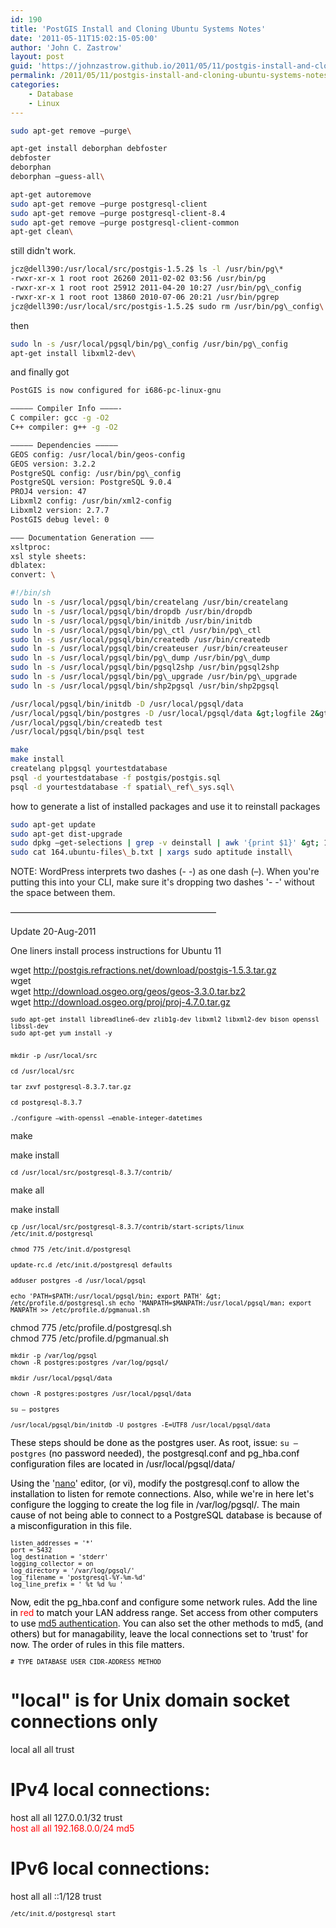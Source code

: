 ```yaml
---
id: 190
title: 'PostGIS Install and Cloning Ubuntu Systems Notes'
date: '2011-05-11T15:02:15-05:00'
author: 'John C. Zastrow'
layout: post
guid: 'https://johnzastrow.github.io/2011/05/11/postgis-install-and-cloning-ubuntu-systems-notes/'
permalink: /2011/05/11/postgis-install-and-cloning-ubuntu-systems-notes/
categories:
    - Database
    - Linux
---
```


```bash 
sudo apt-get remove –purge\
```

```bash 
apt-get install deborphan debfoster  
debfoster  
deborphan  
deborphan –guess-all\
```

```bash 
apt-get autoremove  
sudo apt-get remove –purge postgresql-client  
sudo apt-get remove –purge postgresql-client-8.4  
sudo apt-get remove –purge postgresql-client-common  
apt-get clean\
```

still didn't work.  
```bash 
jcz@dell390:/usr/local/src/postgis-1.5.2$ ls -l /usr/bin/pg\*  
-rwxr-xr-x 1 root root 26260 2011-02-02 03:56 /usr/bin/pg  
-rwxr-xr-x 1 root root 25912 2011-04-20 10:27 /usr/bin/pg\_config  
-rwxr-xr-x 1 root root 13860 2010-07-06 20:21 /usr/bin/pgrep  
jcz@dell390:/usr/local/src/postgis-1.5.2$ sudo rm /usr/bin/pg\_config\
```

then  
```bash 
sudo ln -s /usr/local/pgsql/bin/pg\_config /usr/bin/pg\_config  
apt-get install libxml2-dev\
```

and finally got  
```bash 
PostGIS is now configured for i686-pc-linux-gnu

————– Compiler Info ————-  
C compiler: gcc -g -O2  
C++ compiler: g++ -g -O2

————– Dependencies ————–  
GEOS config: /usr/local/bin/geos-config  
GEOS version: 3.2.2  
PostgreSQL config: /usr/bin/pg\_config  
PostgreSQL version: PostgreSQL 9.0.4  
PROJ4 version: 47  
Libxml2 config: /usr/bin/xml2-config  
Libxml2 version: 2.7.7  
PostGIS debug level: 0

——– Documentation Generation ——–  
xsltproc:  
xsl style sheets:  
dblatex:  
convert: \
```

```bash 
#!/bin/sh  
sudo ln -s /usr/local/pgsql/bin/createlang /usr/bin/createlang  
sudo ln -s /usr/local/pgsql/bin/dropdb /usr/bin/dropdb  
sudo ln -s /usr/local/pgsql/bin/initdb /usr/bin/initdb  
sudo ln -s /usr/local/pgsql/bin/pg\_ctl /usr/bin/pg\_ctl  
sudo ln -s /usr/local/pgsql/bin/createdb /usr/bin/createdb  
sudo ln -s /usr/local/pgsql/bin/createuser /usr/bin/createuser  
sudo ln -s /usr/local/pgsql/bin/pg\_dump /usr/bin/pg\_dump  
sudo ln -s /usr/local/pgsql/bin/pgsql2shp /usr/bin/pgsql2shp  
sudo ln -s /usr/local/pgsql/bin/pg\_upgrade /usr/bin/pg\_upgrade  
sudo ln -s /usr/local/pgsql/bin/shp2pgsql /usr/bin/shp2pgsql

/usr/local/pgsql/bin/initdb -D /usr/local/pgsql/data  
/usr/local/pgsql/bin/postgres -D /usr/local/pgsql/data &gt;logfile 2&gt;&amp;1 &amp;  
/usr/local/pgsql/bin/createdb test  
/usr/local/pgsql/bin/psql test

make  
make install  
createlang plpgsql yourtestdatabase  
psql -d yourtestdatabase -f postgis/postgis.sql  
psql -d yourtestdatabase -f spatial\_ref\_sys.sql\
```

how to generate a list of installed packages and use it to reinstall packages  
```bash 
sudo apt-get update  
sudo apt-get dist-upgrade  
sudo dpkg –get-selections | grep -v deinstall | awk '{print $1}' &gt; 164.ubuntu-files\_b.txt  
sudo cat 164.ubuntu-files\_b.txt | xargs sudo aptitude install\
```

NOTE: WordPress interprets two dashes (- -) as one dash (–). When you're putting this into your CLI, make sure it's dropping two dashes '- -' without the space between them.

———————————————————————–

Update 20-Aug-2011

One liners install process instructions for Ubuntu 11

wget http://postgis.refractions.net/download/postgis-1.5.3.tar.gz  
wget  
wget http://download.osgeo.org/geos/geos-3.3.0.tar.bz2  
wget http://download.osgeo.org/proj/proj-4.7.0.tar.gz

<span style="color: #000000;"><span style="font-family: Nimbus Mono L,monospace;"><span style="font-size: x-small;">sudo apt-get install libreadline6-dev zlib1g-dev libxml2 libxml2-dev bison openssl libssl-dev  
sudo apt-get yum install -y  
</span></span></span>

<span style="color: #000000;"><span style="font-family: Nimbus Mono L,monospace;"><span style="font-size: x-small;">  
<span style="color: #000000;"><span style="font-family: Nimbus Mono L,monospace;"><span style="font-size: x-small;">mkdir -p /usr/local/src</span></span></span></span></span></span>

<span style="color: #000000;"><span style="font-family: Nimbus Mono L,monospace;"><span style="font-size: x-small;"><span style="color: #000000;"><span style="font-family: Nimbus Mono L,monospace;"><span style="font-size: x-small;">cd /usr/local/src</span></span></span></span></span></span>

<span style="color: #000000;"><span style="font-family: Nimbus Mono L,monospace;"><span style="font-size: x-small;"><span style="color: #000000;"><span style="font-family: Nimbus Mono L,monospace;"><span style="font-size: x-small;">tar zxvf postgresql-8.3.7.tar.gz</span></span></span></span></span></span>

<span style="color: #000000;"><span style="font-family: Nimbus Mono L,monospace;"><span style="font-size: x-small;"><span style="color: #000000;"><span style="font-family: Nimbus Mono L,monospace;"><span style="font-size: x-small;">cd postgresql-8.3.7</span></span></span></span></span></span>

<span style="color: #000000;"><span style="font-family: Nimbus Mono L,monospace;"><span style="font-size: x-small;">./configure –with-openssl –enable-integer-datetimes</span></span></span>

make

make install

<span style="color: #000000;"><span style="font-family: Nimbus Mono L,monospace;"><span style="font-size: x-small;">cd /usr/local/src/postgresql-8.3.7/contrib/</span></span></span>

make all

make install

<span style="color: #000000;"><span style="font-family: Nimbus Mono L,monospace;"><span style="font-size: x-small;">cp /usr/local/src/postgresql-8.3.7/contrib/start-scripts/linux /etc/init.d/postgresql</span></span></span>

<span style="color: #000000;"><span style="font-family: Nimbus Mono L,monospace;"><span style="font-size: x-small;">chmod 775 /etc/init.d/postgresql</span></span></span>

<span style="color: #000000;"><span style="font-family: Nimbus Mono L,monospace;"><span style="font-size: x-small;">update-rc.d /etc/init.d/postgresql defaults</span></span></span>

<span style="color: #000000;"><span style="font-family: Nimbus Mono L,monospace;"><span style="font-size: x-small;">adduser postgres -d /usr/local/pgsql</span></span></span>

<span style="color: #000000;"><span style="color: #000000;"><span style="font-family: Nimbus Mono L,monospace;"><span style="font-size: x-small;">echo 'PATH=$PATH:/usr/local/pgsql/bin; export PATH' &gt; /etc/profile.d/postgresql.sh  
echo 'MANPATH=$MANPATH:/usr/local/pgsql/man; export MANPATH &gt;&gt; /etc/profile.d/pgmanual.sh</span></span></span></span>

chmod 775 /etc/profile.d/postgresql.sh  
chmod 775 /etc/profile.d/pgmanual.sh

<span style="color: #000000;"><span style="color: #000000;"><span style="font-family: Nimbus Mono L,monospace;"><span style="font-size: x-small;">mkdir -p /var/log/pgsql  
chown -R postgres:postgres /var/log/pgsql/</span></span></span></span>

<span style="color: #000000;"><span style="color: #000000;"><span style="font-family: Nimbus Mono L,monospace;"><span style="font-size: x-small;">mkdir /usr/local/pgsql/data</span></span></span></span>

<span style="color: #000000;"><span style="color: #000000;"><span style="font-family: Nimbus Mono L,monospace;"><span style="font-size: x-small;">chown -R postgres:postgres /usr/local/pgsql/data</span></span></span></span>

<span style="color: #000000;"><span style="color: #000000;"><span style="font-family: Nimbus Mono L,monospace;"><span style="font-size: x-small;">su – postgres</span></span></span></span>

<span style="color: #000000;"><span style="color: #000000;"><span style="font-family: Nimbus Mono L,monospace;"><span style="font-size: x-small;">/usr/local/pgsql/bin/initdb -U postgres -E=UTF8 /usr/local/pgsql/data</span></span></span></span>

<span style="color: #000000;">These steps should be done as the postgres user. As root, issue: `su – postgres` (no password needed)</span>, t<span style="color: #000000;">he postgresql.conf and pg\_hba.conf configuration files are located in /usr/local/pgsql/data/</span>

<span style="color: #000000;">Using the '[nano](http://www.nano-editor.org/dist/v1.2/nano.1.html)' editor, (or vi), modify the postgresql.conf to allow the installation to listen for remote connections. Also, while we're in here let's configure the logging to create the log file in /var/log/pgsql/. The main cause of not being able to connect to a PostgreSQL database is because of a misconfiguration in this file.</span>

<span style="color: #000000;"><span style="color: #000000;"><span style="font-family: Nimbus Mono L,monospace;"><span style="font-size: x-small;"> listen\_addresses = '\*'  
port = 5432  
log\_destination = 'stderr'  
logging\_collector = on  
log\_directory = '/var/log/pgsql/'  
log\_filename = 'postgresql-%Y-%m-%d'  
log\_line\_prefix = ' %t %d %u '</span></span></span></span>

<span style="color: #000000;">Now, edit the pg\_hba.conf and configure some network rules. Add the line in <span style="color: #ff0000;">red</span> to match your LAN address range. Set access from other computers to use [md5 authentication](http://en.wikipedia.org/wiki/MD5). You can also set the other methods to md5, (and others) but for managability, leave the local connections set to 'trust' for now. The order of rules in this file matters.</span>

<span style="color: #000000;"><span style="color: #000000;"><span style="font-family: Nimbus Mono L,monospace;"><span style="font-size: x-small;"># TYPE DATABASE USER CIDR-ADDRESS METHOD  
# "local" is for Unix domain socket connections only  
local all all trust  
# IPv4 local connections:  
host all all 127.0.0.1/32 trust  
<span style="color: #ff0000;">host all all 192.168.0.0/24 md5</span>  
# IPv6 local connections:  
host all all ::1/128 trust </span></span></span></span>

<span style="color: #000000;"><span style="color: #000000;"><span style="font-family: Nimbus Mono L,monospace;"><span style="font-size: x-small;">/etc/init.d/postgresql start</span></span></span></span>

